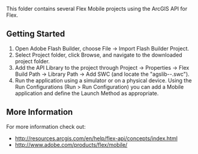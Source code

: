 This folder contains several Flex Mobile projects using the ArcGIS API for Flex.

## Getting Started

1. Open Adobe Flash Builder, choose File -> Import Flash Builder Project.
2. Select Project folder, click Browse, and navigate to the downloaded project folder.
3. Add the API Library to the project through Project -> Properties -> Flex Build Path -> Library Path -> Add SWC (and locate the "agslib-*-*.swc").
4. Run the application using a simulator or on a physical device. Using the Run Configurations (Run > Run Configuration) you can add a Mobile application and define the Launch Method as appropriate.

## More Information

For more information check out:

* http://resources.arcgis.com/en/help/flex-api/concepts/index.html
* http://www.adobe.com/products/flex/mobile/
